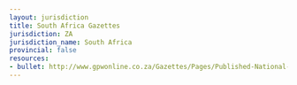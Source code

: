 ```yaml
---
layout: jurisdiction
title: South Africa Gazettes
jurisdiction: ZA
jurisdiction_name: South Africa
provincial: false
resources:
- bullet: http://www.gpwonline.co.za/Gazettes/Pages/Published-National-Government-Gazettes.aspx
---
```

